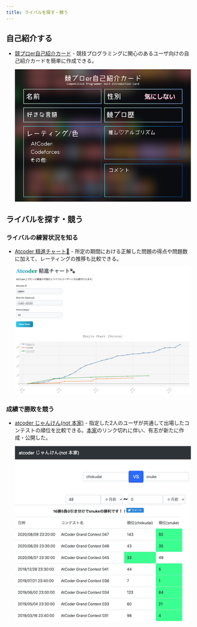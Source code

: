 ```yaml
---
title: ライバルを探す・競う
---
```


## 自己紹介する

- [競プロer自己紹介カード](https://nauclhlt.github.io/cardmaker/) - 競技プログラミングに関心のあるユーザ向けの自己紹介カードを簡単に作成できる。

    <div align="center">
      <img loading="lazy" src="../../images/web_app/cardmaker.png" alt="cardmaker">
    </div>

## ライバルを探す・競う

### ライバルの練習状況を知る

- [Atcoder 精進チャート🐾](https://a-tilol.github.io/atcoder-shojin-chart-nextjs/) - 所定の期間における正解した問題の得点や問題数に加えて、レーティングの推移も比較できる。

    <div align="center">
      <img loading="lazy" src="../../images/web_app/atcoder_shojin_chart.png" alt="atcoder shojin chart">
    </div>

### 成績で勝敗を競う

- [atcoder じゃんけん(not 本家)](https://hotman78.github.io/atcoder-janken/) - 指定した2人のユーザが共通して出場したコンテストの順位を比較できる。[本家](../archived/no_longer_available.md)のリンク切れに伴い、有志が新たに作成・公開した。

    <div align="center">
      <img loading = "lazy" src="../../images/web_app/atcoder_janken_2nd.png" alt="atcoder janken 2nd">
    </div>
